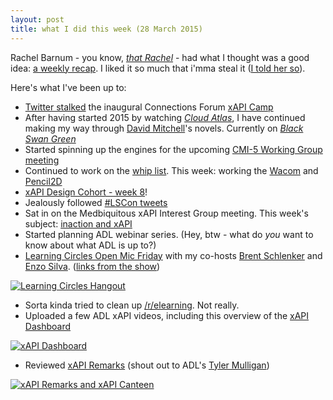 ```yaml
---
layout: post
title: what I did this week (28 March 2015)
---
```


Rachel Barnum - you know, [*that Rachel*](http://www.ohthatrachel.com/) - had what I thought was a good idea: [a weekly recap](http://www.ohthatrachel.com/2015/03/27/what-ive-been-up-to-this-week/). I liked it so much that i'mma steal it ([I told her so](https://twitter.com/oxala75/status/581470914237333504)).

Here's what I've been up to:

* [Twitter stalked](http://craigwiggins.github.io/2015/03/25/xAPI-Camp/) the inaugural Connections Forum [xAPI Camp](http://connectionsforum.com/xapi-camp-march-2015/)
* After having started 2015 by watching [*Cloud Atlas*](http://en.wikipedia.org/wiki/Cloud_Atlas_(film)), I have continued making my way through [David Mitchell](http://en.wikipedia.org/wiki/David_Mitchell_%28author%29)'s novels. Currently on [*Black Swan Green*](http://en.wikipedia.org/wiki/Black_Swan_Green)
* Started spinning up the engines for the upcoming [CMI-5 Working Group meeting](http://www.adlnet.gov/cmi-5-sandstone-pre-release-working-group-april-15-16/)
* Continued to work on the [whip list](http://craigwiggins.github.io/the-whip/). This week: working the [Wacom](http://us.wacom.com/en/welcome/bamboo-connect/) and [Pencil2D](https://github.com/pencil2d/pencil)
* [xAPI Design Cohort - week 8](https://groups.google.com/a/adlnet.gov/forum/#!forum/xapi-design)!
* Jealously followed [#LSCon tweets](https://twitter.com/LSCon)
* Sat in on the Medbiquitous xAPI Interest Group meeting. This week's subject: [inaction and xAPI](http://groups.medbiq.org/medbiq/display/XIG/Discussion+on+inaction)
* Started planning ADL webinar series. (Hey, btw - what do *you* want to know about what ADL is up to?)
* [Learning Circles Open Mic Friday](https://youtu.be/mz8H2Xyn1R4) with my co-hosts [Brent Schlenker](https://twitter.com/bschlenker) and [Enzo Silva](https://twitter.com/enzofsilva). ([links from the show](https://plus.google.com/u/0/+CraigWiggins/posts/aDTYPTfg8bG))

[![Learning Circles Hangout](http://img.youtube.com/vi/mz8H2Xyn1R4/0.jpg)](http://www.youtube.com/watch?v=mz8H2Xyn1R4)

* Sorta kinda tried to clean up [/r/elearning](http://www.reddit.com/r/elearning). Not really.
* Uploaded a few ADL xAPI videos, including this overview of the [xAPI Dashboard](https://github.com/adlnet/xapi-dashboard)

[![xAPI Dashboard](http://img.youtube.com/vi/f-iZQ-ykXN8/0.jpg)](http://www.youtube.com/watch?v=f-iZQ-ykXN8)

* Reviewed [xAPI Remarks](https://github.com/adlnet/xapi-remarks) (shout out to ADL's [Tyler Mulligan](https://twitter.com/tylerADL))

[![xAPI Remarks and xAPI Canteen](http://img.youtube.com/vi/LmWv-5muuM0/0.jpg)](http://www.youtube.com/watch?v=LmWv-5muuM0)
